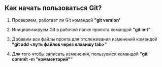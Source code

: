 ## Как начать пользоваться Git?

1. Проверяем, работает ли Git командой **"git version'**

2. Инициализируем Git в рабочей папке проекта командой **"git init"**

3. Добавим все файлы прокта для отслеживания изменений командой **"git add <путь файлов через клавишу tab>"**

4. Для того чтобы записать изменения, пользуемся командой **"git commit -m "комментарий""**


